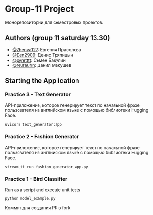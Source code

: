
# Group-11 Project
Монорепозиторий для семестровых проектов. 

## Authors (group 11 saturday 13.30)

-   [@Zhenya127](https://github.com/Zhenya127): Евгения Прасолова
-   [@Den2909](https://github.com/Den2909): Денис Тряпицын
-   [@pyretttt](https://github.com/pyretttt): Семен Бакулин
-   [@reuraurin](https://github.com/reurairin): Данил Макушев

## Starting the Application
### Practice 3 - Text Generator

API-приложение, которое генерирует текст по начальной фразе пользователя на английском языке с помощью библиотеки Hugging Face.

`uvicorn text_generator:app`

### Practice 2 - Fashion Generator
API-приложение, которое генерирует текст по начальной фразе пользователя на английском языке с помощью библиотеки Hugging Face.

`streamlit run fashion_generator_app.py`

### Practice 1 - Bird Classifier

Run as a script and execute unit tests

`python model_example.py`

Коммит для создания PR в fork
